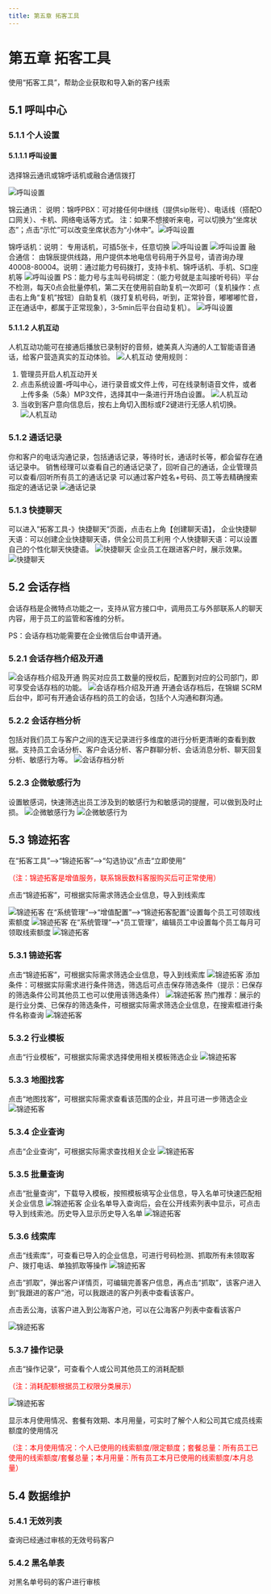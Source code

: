 ```yaml
---
title: 第五章 拓客工具
---
```

# 第五章 拓客工具

<ImageViewer />

使用“拓客工具”，帮助企业获取和导入新的客户线索

## 5.1 呼叫中心

### 5.1.1 个人设置

#### 5.1.1.1 呼叫设置

选择锦云通讯或锦呼话机或融合通信拨打

![ 呼叫设置](/assets/media/8.11.1.jpg " 呼叫设置")

锦云通讯： 说明：锦呼PBX：可对接任何中继线（提供sip账号）、电话线（搭配O口网关）、卡机、网络电话等方式。
注：如果不想接听来电，可以切换为“坐席状态”；点击“示忙”可以改变坐席状态为“小休中”。![呼叫设置](/assets/media/manual-default-5.1.1.1-2.png)

锦呼话机：说明： 专用话机，可插5张卡，任意切换
![呼叫设置](/assets/media/manual-default-5.1.1.1-3.png)
![呼叫设置](/assets/media/manual-default-5.1.1.1-4.png)
融合通信： 由锦辰提供线路，用户提供本地电信号码用于外显号，请咨询办理40008-80004。说明：通过能力号码拨打，支持卡机、锦呼话机、手机、S口座机等
![呼叫设置](/assets/media/manual-default-5.1.1.1-5.png)
PS：能力号与主叫号码绑定：（能力号就是主叫接听号码）平台不检测，每天0点会批量停机，第二天在使用前自助复机一次即可（复机操作：点击右上角“复机”按钮）自助复机（拨打复机号码，听到，正常铃音，嘟嘟嘟忙音，正在通话中，都属于正常现象），3-5min后平台自动复机）。
![呼叫设置](/assets/media/manual-default-5.1.1.1-6.png)

#### 5.1.1.2 人机互动

人机互动功能可在接通后播放已录制好的音频，媲美真人沟通的人工智能语音通话，给客户营造真实的互动体验。
![人机互动](/assets/media/manual-default-5.1.1.2-1.png)
 使用规则：

1. 管理员开启人机互动开关
2. 点击系统设置-呼叫中心，进行录音或文件上传，可在线录制语音文件，或者上传多条（5条）MP3文件，选择其中一条进行开场白设置。
   ![人机互动](/assets/media/manual-default-5.1.1.2-2.png)
3. 当收到客户意向信息后，按右上角切入图标或F2键进行无感人机切换。
   ![人机互动](/assets/media/manual-default-5.1.1.2-3.png)

### 5.1.2 通话记录

你和客户的电话沟通记录，包括通话记录，等待时长，通话时长等，都会留存在通话记录中。
销售经理可以查看自己的通话记录了，回听自己的通话，企业管理员可以查看/回听所有员工的通话记录
可以通过客户姓名+号码、员工等去精确搜索指定的通话记录
![通话记录](/assets/media/manual-default-5.1.2.png)

### 5.1.3 快捷聊天

可以进入”拓客工具-》快捷聊天”页面，点击右上角【创建聊天语】，
企业快捷聊天语：可以创建企业快捷聊天语，供全公司员工利用
个人快捷聊天语：可以设置自己的个性化聊天快捷语。
![快捷聊天](/assets/media/manual-default-5.1.3-1.png)
企业员工在跟进客户时，展示效果。
![快捷聊天](/assets/media/manual-default-5.1.3-2.png)

## 5.2 会话存档

会话存档是企微特点功能之一，支持从官方接口中，调用员工与外部联系人的聊天内容，用于员工的监管和客维的分析。

PS：会话存档功能需要在企业微信后台申请开通。

### 5.2.1 会话存档介绍及开通

![会话存档介绍及开通](/assets/media/manual-default-5.2.1-1.png)
购买对应员工数量的授权后，配置到对应的公司部门，即可享受会话存档的功能。
![会话存档介绍及开通](/assets/media/manual-default-5.2.1-2.png)
开通会话存档后，在锦蝴 SCRM 后台中，即可有开通会话存档的员工的会话，包括个人沟通和群沟通。

### 5.2.2 会话存档分析

包括对我们员工与客户之间的连天记录进行多维度的进行分析更清晰的查看到数据。支持员工会话分析、客户会话分析、客户群聊分析、会话消息分析、聊天回复分析、敏感行为等。
![会话存档分析](/assets/media/manual-default-5.2.2.png)

### 5.2.3 企微敏感行为

设置敏感词，快速筛选出员工涉及到的敏感行为和敏感词的提醒，可以做到及时止损。
![企微敏感行为](/assets/media/manual-default-5.2.3-1.png)
![企微敏感行为](/assets/media/manual-default-5.2.3-2.png)

## 5.3 锦迹拓客

在“拓客工具”-->“锦迹拓客”-->“勾选协议”点击“立即使用”

<span style="color:red;">（注：锦迹拓客是增值服务，联系锦辰数科客服购买后可正常使用）</span>

点击“锦迹拓客”，可根据实际需求筛选企业信息，导入到线索库

![锦迹拓客](/assets/media/manual-default-5.3-1.png)
在“系统管理”-->“增值配置”-->“锦迹拓客配置”设置每个员工可领取线索额度
![锦迹拓客](/assets/media/manual-default-5.3-2.png)
在“系统管理”-->“员工管理”，编辑员工中设置每个员工每月可领取线索额度
![锦迹拓客](/assets/media/manual-default-5.3-3.png)

### 5.3.1 锦迹拓客

点击“锦迹拓客”，可根据实际需求筛选企业信息，导入到线索库
![锦迹拓客](/assets/media/manual-default-5.3-4.png)
添加条件：可根据实际需求进行条件筛选，筛选后可点击保存筛选条件（提示：已保存的筛选条件公司其他员工也可以使用该筛选条件）
![锦迹拓客](/assets/media/manual-default-5.3-5.png)
热门推荐：展示的是行业分类、已保存的筛选条件，可根据实际需求筛选企业信息，在搜索框进行条件名称查询
![锦迹拓客](/assets/media/manual-default-5.3-6.png)

### 5.3.2 行业模板

点击“行业模板”，可根据实际需求选择使用相关模板筛选企业
![锦迹拓客](/assets/media/manual-default-5.3-7.png)

### 5.3.3 地图找客

点击“地图找客”，可根据实际需求查看该范围的企业，并且可进一步筛选企业
![锦迹拓客](/assets/media/manual-default-5.3-8.png)

### 5.3.4 企业查询

点击“企业查询”，可根据实际需求查找相关企业
![锦迹拓客](/assets/media/manual-default-5.3-9.png)

### 5.3.5 批量查询

点击“批量查询”，下载导入模板，按照模板填写企业信息，导入名单可快速匹配相关企业信息
![锦迹拓客](/assets/media/manual-default-5.3-10.png)
企业名单导入查询后，会在公开线索列表中显示，可点击导入到线索池。历史导入显示历史导入名单
![锦迹拓客](/assets/media/manual-default-5.3-11.png)

### 5.3.6 线索库

点击“线索库”，可查看已导入的企业信息，可进行号码检测、抓取所有未领取客户、拨打电话、单独抓取等操作
![锦迹拓客](/assets/media/manual-default-5.3-12.png)

点击“抓取”，弹出客户详情页，可编辑完善客户信息，再点击“抓取”，该客户进入到“我跟进的客户”池，可以我跟进的客户列表中查看该客户。

点击丢公海，该客户进入到公海客户池，可以在公海客户列表中查看该客户

![锦迹拓客](/assets/media/manual-default-5.3-13.png)

### 5.3.7 操作记录

点击“操作记录”，可查看个人或公司其他员工的消耗配额

<span style="color:red;">（注：消耗配额根据员工权限分类展示）</span>

![锦迹拓客](/assets/media/manual-default-5.3-14.png)

显示本月使用情况、套餐有效期、本月用量，可实时了解个人和公司其它成员线索额度的使用情况

<span style="color:red;">（注：本月使用情况：个人已使用的线索额度/限定额度；套餐总量：所有员工已使用的线索额度/套餐总量；本月用量：所有员工本月已使用的线索额度/本月总量）</span>

## 5.4 数据维护

### 5.4.1 无效列表

查询已经通过审核的无效号码客户

### 5.4.2 黑名单表

对黑名单号码的客户进行审核